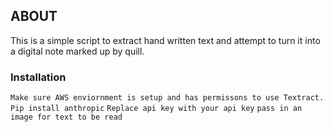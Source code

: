
## ABOUT
This is a simple script to extract hand written text and attempt to turn it into a digital note marked up by quill.

### Installation
`Make sure AWS enviornment is setup and has permissons to use Textract.`
`Pip install anthropic`
`Replace api key with your api key`
`pass in an image for text to be read`

